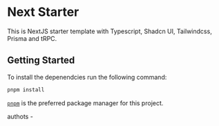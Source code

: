 # Next Starter

This is NextJS starter template with Typescript, Shadcn UI, Tailwindcss, Prisma and tRPC.

## Getting Started

To install the depenendcies run the following command:

```bash
pnpm install
```

[`pnpm`](https://pnpm.io/installation) is the preferred package manager for this project.

authots -
